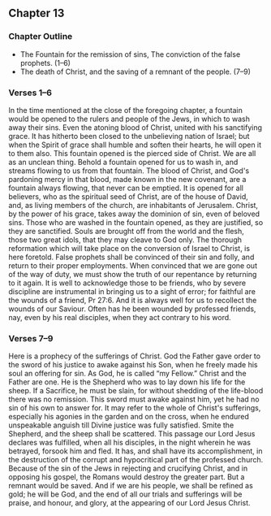 ## Chapter 13

### Chapter Outline

- The Fountain for the remission of sins, The conviction of the false prophets. (1–6)
- The death of Christ, and the saving of a remnant of the people. (7–9)

### Verses 1–6

In the time mentioned at the close of the foregoing chapter, a fountain would be opened to the rulers and people of the Jews, in which to wash away their sins. Even the atoning blood of Christ, united with his sanctifying grace. It has hitherto been closed to the unbelieving nation of Israel; but when the Spirit of grace shall humble and soften their hearts, he will open it to them also. This fountain opened is the pierced side of Christ. We are all as an unclean thing. Behold a fountain opened for us to wash in, and streams flowing to us from that fountain. The blood of Christ, and God's pardoning mercy in that blood, made known in the new covenant, are a fountain always flowing, that never can be emptied. It is opened for all believers, who as the spiritual seed of Christ, are of the house of David, and, as living members of the church, are inhabitants of Jerusalem. Christ, by the power of his grace, takes away the dominion of sin, even of beloved sins. Those who are washed in the fountain opened, as they are justified, so they are sanctified. Souls are brought off from the world and the flesh, those two great idols, that they may cleave to God only. The thorough reformation which will take place on the conversion of Israel to Christ, is here foretold. False prophets shall be convinced of their sin and folly, and return to their proper employments. When convinced that we are gone out of the way of duty, we must show the truth of our repentance by returning to it again. It is well to acknowledge those to be friends, who by severe discipline are instrumental in bringing us to a sight of error; for faithful are the wounds of a friend, Pr 27:6. And it is always well for us to recollect the wounds of our Saviour. Often has he been wounded by professed friends, nay, even by his real disciples, when they act contrary to his word.

### Verses 7–9

Here is a prophecy of the sufferings of Christ. God the Father gave order to the sword of his justice to awake against his Son, when he freely made his soul an offering for sin. As God, he is called “my Fellow.” Christ and the Father are one. He is the Shepherd who was to lay down his life for the sheep. If a Sacrifice, he must be slain, for without shedding of the life-blood there was no remission. This sword must awake against him, yet he had no sin of his own to answer for. It may refer to the whole of Christ's sufferings, especially his agonies in the garden and on the cross, when he endured unspeakable anguish till Divine justice was fully satisfied. Smite the Shepherd, and the sheep shall be scattered. This passage our Lord Jesus declares was fulfilled, when all his disciples, in the night wherein he was betrayed, forsook him and fled. It has, and shall have its accomplishment, in the destruction of the corrupt and hypocritical part of the professed church. Because of the sin of the Jews in rejecting and crucifying Christ, and in opposing his gospel, the Romans would destroy the greater part. But a remnant would be saved. And if we are his people, we shall be refined as gold; he will be God, and the end of all our trials and sufferings will be praise, and honour, and glory, at the appearing of our Lord Jesus Christ.


